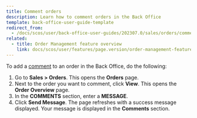 ```yaml
---
title: Comment orders
description: Learn how to comment orders in the Back Office
template: back-office-user-guide-template
redirect_from:
  - /docs/scos/user/back-office-user-guides/202307.0/sales/orders/commenting-orders.html
related:
  - title: Order Management feature overview
    link: docs/scos/user/features/page.version/order-management-feature-overview/order-management-feature-overview.html
---
```


To add a [comment](/docs/scos/user/features/{{page.version}}/comments-feature-overview.html) to an order in the Back Office, do the following:

1. Go to **Sales&nbsp;<span aria-label="and then">></span> Orders**.
    This opens the **Orders** page.
2. Next to the order you want to comment, click **View**.
    This opens the **Order Overview** page.
3. In the **COMMENTS** section, enter a **MESSAGE**.
4. Click **Send Message**.
The page refreshes with a success message displayed. Your message is displayed in the **Comments** section.
